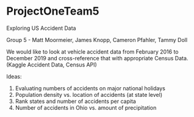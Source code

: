 # ProjectOneTeam5

Exploring US Accident Data

Group 5 - Matt Moormeier, James Knopp, Cameron Pfahler, Tammy Doll

We would like to look at vehicle accident data from February 2016 to December 2019 and cross-reference that with appropriate Census Data. (Kaggle Accident Data, Census API)

Ideas:
1.	Evaluating numbers of accidents on major national holidays
2.	Population density vs. location of accidents (at state level)
3.	Rank states and number of accidents per capita
4.	Number of accidents in Ohio vs. amount of precipitation
